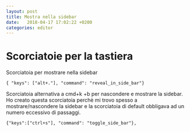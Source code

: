 ```yaml
---
layout: post
title: Mostra nella sidebar
date:   2018-04-17 17:02:22 +0200
categories: editor
---
```


# Scorciatoie per la tastiera

Scorciatoia per mostrare  nella sidebar

    { "keys": ["alt+."], "command": "reveal_in_side_bar"}

Scorciatoia alternativa a cmd+k +b per nascondere e mostrare la sidebar.
Ho creato questa scorciatoia perchè mi trovo spesso a mostrare/nascondere la sidebar e la scorciatoia di default obbligava ad un numero eccessivo di passaggi.

    {"keys":["ctrl+s"], "command": "toggle_side_bar"},
